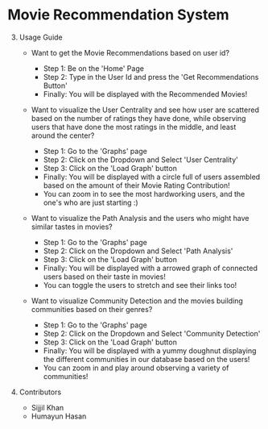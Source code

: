 # Movie Recommendation System

3. Usage Guide
   - Want to get the Movie Recommendations based on user id?
     - Step 1: Be on the 'Home' Page
     - Step 2: Type in the User Id and press the 'Get Recommendations Button'
     - Finally: You will be displayed with the Recommended Movies!


   - Want to visualize the User Centrality and see how user are scattered based on the number of ratings they have done, while observing users that have done the most ratings in the middle, and least around the center?
        - Step 1: Go to the 'Graphs' page
        - Step 2: Click on the Dropdown and Select 'User Centrality'
        - Step 3: Click on the 'Load Graph' button
        - Finally: You will be displayed with a circle full of users assembled based on the amount of their Movie Rating Contribution!
        - You can zoom in to see the most hardworking users, and the one's who are just starting :)


   - Want to visualize the Path Analysis and the users who might have similar tastes in movies?
     - Step 1: Go to the 'Graphs' page
     - Step 2: Click on the Dropdown and Select 'Path Analysis'
     - Step 3: Click on the 'Load Graph' button
     - Finally: You will be displayed with a arrowed graph of connected users based on their taste in movies!
     - You can toggle the users to stretch and see their links too!

   - Want to visualize Community Detection and the movies building communities based on their genres?
     - Step 1: Go to the 'Graphs' page
     - Step 2: Click on the Dropdown and Select 'Community Detection'
     - Step 3: Click on the 'Load Graph' button
     - Finally: You will be displayed with a yummy doughnut displaying the different communities in our database based on the users!
     - You can zoom in and play around observing a variety of communities!


5. Contributors
   - Sijjil Khan
   - Humayun Hasan
